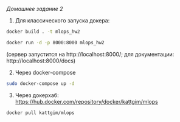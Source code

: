 *Домашнее задание 2*

1. Для классического запуска докера:
```bash
docker build . -t mlops_hw2

docker run -d -p 8000:8000 mlops_hw2

```

(сервер запустится на http://localhost:8000/; для документации: http://localhost:8000/docs)

2. Через docker-compose
```bash
sudo docker-compose up -d
```

3. Через докерхаб: https://hub.docker.com/repository/docker/kattgim/mlops
```bash
docker pull kattgim/mlops
```

